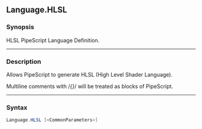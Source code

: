 Language.HLSL
-------------

### Synopsis
HLSL PipeScript Language Definition.

---

### Description

Allows PipeScript to generate HLSL (High Level Shader Language).

Multiline comments with /*{}*/ will be treated as blocks of PipeScript.

---

### Syntax
```PowerShell
Language.HLSL [<CommonParameters>]
```
